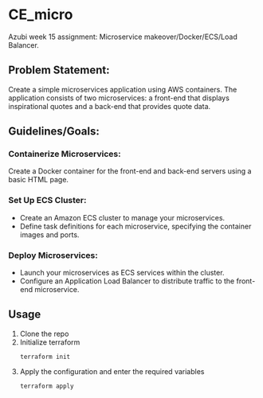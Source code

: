 # CE_micro
Azubi week 15 assignment: Microservice makeover/Docker/ECS/Load Balancer.

## Problem Statement: 
Create a simple microservices application using AWS containers. The application consists of two microservices: a front-end that displays inspirational quotes and a back-end that provides quote data.

## Guidelines/Goals:

### Containerize Microservices:
Create a Docker container for the front-end and back-end servers using a basic HTML page.

### Set Up ECS Cluster:
- Create an Amazon ECS cluster to manage your microservices.
- Define task definitions for each microservice, specifying the container images and ports.

### Deploy Microservices:
- Launch your microservices as ECS services within the cluster.
- Configure an Application Load Balancer to distribute traffic to the front-end microservice.


## Usage

1. Clone the repo
2. Initialize terraform
    ```
    terraform init
    ```
3. Apply the configuration and enter the required variables
    ```
    terraform apply
    ```
